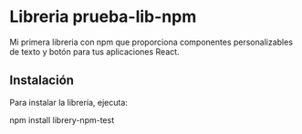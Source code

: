 # Libreria prueba-lib-npm

Mi primera libreria con npm que proporciona componentes personalizables de texto y botón para tus aplicaciones React.

## Instalación

Para instalar la librería, ejecuta:

npm install librery-npm-test
